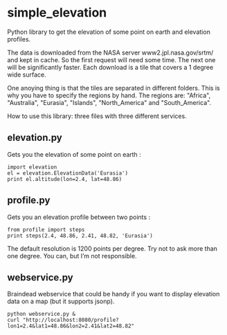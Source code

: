 simple_elevation
================

Python library to get the elevation of some point on earth and elevation profiles.

The data is downloaded from the NASA server www2.jpl.nasa.gov/srtm/ and kept in cache. So the first request will need some time.
The next one will be significantly faster.
Each download is a tile that covers a 1 degree wide surface.

One anoying thing is that the tiles are separated in different folders. This is why you have to specify the regions by hand.
The regions are: "Africa", "Australia", "Eurasia", "Islands", "North_America" and "South_America".

How to use this library: three files with three different services.

elevation.py
------------

Gets you the elevation of some point on earth :

    import elevation
    el = elevation.ElevationData('Eurasia')
    print el.altitude(lon=2.4, lat=48.86)

profile.py
----------

Gets you an elevation profile between two points :

    from profile import steps
    print steps(2.4, 48.86, 2.41, 48.82, 'Eurasia')

The default resolution is 1200 points per degree. Try not to ask more than one degree. You can, but I’m not responsible.

webservice.py
-------------

Braindead webservice that could be handy if you want to display elevation data on a map (but it supports jsonp).

    python webservice.py &
    curl "http://localhost:8080/profile?lon1=2.4&lat1=48.86&lon2=2.41&lat2=48.82"
